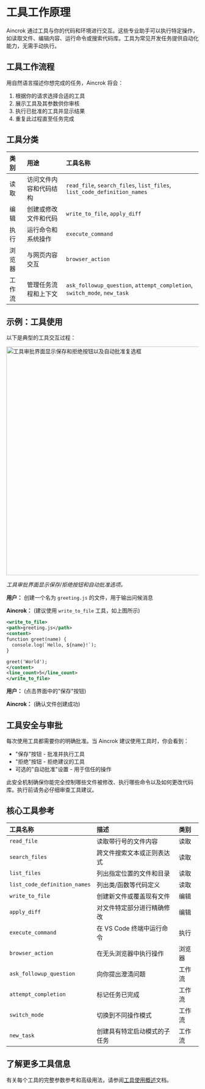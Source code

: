 # 工具工作原理

Aincrok 通过工具与你的代码和环境进行交互。这些专业助手可以执行特定操作，如读取文件、编辑内容、运行命令或搜索代码库。工具为常见开发任务提供自动化能力，无需手动执行。

## 工具工作流程

用自然语言描述你想完成的任务，Aincrok 将会：

1. 根据你的请求选择合适的工具
2. 展示工具及其参数供你审核
3. 执行已批准的工具并显示结果
4. 重复此过程直至任务完成

## 工具分类

| 类别   | 用途                   | 工具名称                                                                 |
| :----- | :--------------------- | :----------------------------------------------------------------------- |
| 读取   | 访问文件内容和代码结构 | `read_file`, `search_files`, `list_files`, `list_code_definition_names`  |
| 编辑   | 创建或修改文件和代码   | `write_to_file`, `apply_diff`                                            |
| 执行   | 运行命令和系统操作     | `execute_command`                                                        |
| 浏览器 | 与网页内容交互         | `browser_action`                                                         |
| 工作流 | 管理任务流程和上下文   | `ask_followup_question`, `attempt_completion`, `switch_mode`, `new_task` |

## 示例：工具使用

以下是典型的工具交互过程：

<img src="/docs/img/how-tools-work/how-tools-work.png" alt="工具审批界面显示保存和拒绝按钮以及自动批准复选框" width="600" />

_工具审批界面显示保存/拒绝按钮和自动批准选项。_

**用户：** 创建一个名为 `greeting.js` 的文件，用于输出问候消息

**Aincrok：** (建议使用 `write_to_file` 工具，如上图所示)

```xml
<write_to_file>
<path>greeting.js</path>
<content>
function greet(name) {
  console.log(`Hello, ${name}!`);
}

greet('World');
</content>
<line_count>5</line_count>
</write_to_file>
```

**用户：** (点击界面中的"保存"按钮)

**Aincrok：** (确认文件创建成功)

## 工具安全与审批

每次使用工具都需要你的明确批准。当 Aincrok 建议使用工具时，你会看到：

- "保存"按钮 - 批准并执行工具
- "拒绝"按钮 - 拒绝建议的工具
- 可选的"自动批准"设置 - 用于信任的操作

此安全机制确保你能完全控制哪些文件被修改、执行哪些命令以及如何更改代码库。执行前请务必仔细审查工具建议。

## 核心工具参考

| 工具名称                     | 描述                         | 类别   |
| :--------------------------- | :--------------------------- | :----- |
| `read_file`                  | 读取带行号的文件内容         | 读取   |
| `search_files`               | 跨文件搜索文本或正则表达式   | 读取   |
| `list_files`                 | 列出指定位置的文件和目录     | 读取   |
| `list_code_definition_names` | 列出类/函数等代码定义        | 读取   |
| `write_to_file`              | 创建新文件或覆盖现有文件     | 编辑   |
| `apply_diff`                 | 对文件特定部分进行精确修改   | 编辑   |
| `execute_command`            | 在 VS Code 终端中运行命令    | 执行   |
| `browser_action`             | 在无头浏览器中执行操作       | 浏览器 |
| `ask_followup_question`      | 向你提出澄清问题             | 工作流 |
| `attempt_completion`         | 标记任务已完成               | 工作流 |
| `switch_mode`                | 切换到不同操作模式           | 工作流 |
| `new_task`                   | 创建具有特定启动模式的子任务 | 工作流 |

## 了解更多工具信息

有关每个工具的完整参数参考和高级用法，请参阅[工具使用概述](/features/tools/tool-use-overview)文档。
